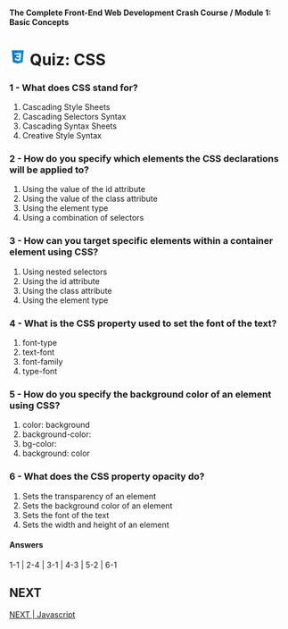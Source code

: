 #### The Complete Front-End Web Development Crash Course / Module 1: Basic Concepts
# <img src="../imgs/css3-icon.jpeg" width="30"/> Quiz: CSS

### 1 - What does CSS stand for?
1. Cascading Style Sheets
2. Cascading Selectors Syntax
3. Cascading Syntax Sheets
4. Creative Style Syntax

### 2 - How do you specify which elements the CSS declarations will be applied to?
1. Using the value of the id attribute
2. Using the value of the class attribute
3. Using the element type
4. Using a combination of selectors

### 3 - How can you target specific elements within a container element using CSS?
1. Using nested selectors
2. Using the id attribute
3. Using the class attribute
4. Using the element type

### 4 - What is the CSS property used to set the font of the text?
1. font-type
2. text-font
3. font-family
4. type-font

### 5 - How do you specify the background color of an element using CSS?
1. color: background
2. background-color:
3. bg-color:
4. background: color

### 6 - What does the CSS property opacity do?
1. Sets the transparency of an element
2. Sets the background color of an element
3. Sets the font of the text
4. Sets the width and height of an element

#### Answers
1-1 | 2-4 | 3-1 | 4-3 | 5-2 | 6-1 

## NEXT
[NEXT | Javascript](./javascript.md)